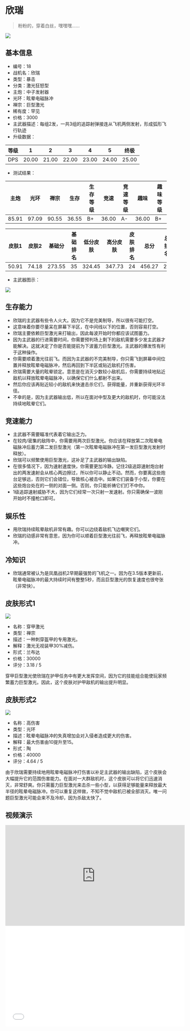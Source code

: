 # 欣瑞

> 粉粉的，穿着白丝，嘿嘿嘿……

<img src="/ships/ship_18.png" style={{zoom:1}}/>

## 基本信息

- 编号：18
- 战机名：欣瑞
- 类型：暴击
- 分类：激光狂怒型
- 主炮：中子发射器
- 光环：眩晕电磁脉冲
- 禅宗：巨型激光
- 稀有度：罕见
- 价格：3000
- 主武器描述：每组2发，一共3组的追踪射弹接连从飞机两侧发射，形成弧形飞行轨迹
- 升级数据：

| 等级 | 1 | 2 | 3 | 4 | 5 | 终极 |
|--|--|--|--|--|--|--|
| DPS | 20.00 | 21.00 | 22.00 | 23.00 | 24.00 | 25.00 |

- 测试结果：

| 主炮 | 光环 | 禅宗 | 生存 | 生存等级 | 竞速 | 竞速等级 | 趣味 | 趣味等级 |
|--|--|--|--|--|--|--|--|--|
| 85.91 | 97.09 | 90.55 | 36.55 | B+ | 36.00 | A- | 36.00 | B+ |

| 皮肤1 | 皮肤2 | 基础分 | 基础排名 | 低分皮肤 | 高分皮肤 | 皮肤排名 | 总分 | 总排名 |
|--|--|--|--|--|--|--|--|--|
| 50.91 | 74.18 | 273.55 | 35 | 324.45 | 347.73 | 24 | 456.27 | 23 |

- 主武器图示：

<img src="/illustration/main_18.gif" style={{zoom:1}}/>

## 生存能力

- 欣瑞的主武器有些令人火大。因为它不是完美制导，所以很有可能打空。
- 这意味着你要尽量呆在屏幕下半区，在中间线以下的位置，否则容易打空。
- 欣瑞主要依赖巨型激光来打输出，因此每波开始时你都应该试图蓄力。
- 因为主武器的行进需要时间，你需要预判场上剩下的敌机需要多少发主武器才能解决。这就决定了你是否能提前为下波蓄力巨型激光。主武器的爆发性有利于这种操作。
- 你需要顺着激光往前飞。而因为主武器的不完美制导，你只需飞到屏幕中间位置并释放眩晕电磁脉冲，然后再回到下半区或贴近敌机打伤害。
- 欣瑞需要大量的眩晕锁定。意思是在消灭少数较小敌机后，你需要持续地贴近敌机以释放眩晕电磁脉冲，以确保它们什么都射不出来。
- 然后你应该再贴近较小的敌机来快速击杀它们，获得能量，并重新获得光环半径。
- 不幸的是，因为主武器输出低，所以在面对中型及更大的敌机时，你可能没法持续地眩晕它们。

## 竞速能力

- 主武器不需要瞄准代表着它输出乏力。
- 在较肉/密集的敌阵中，你需要用两次巨型激光。你应该在释放第二次眩晕电磁脉冲后蓄力第二发巨型激光（第一次眩晕电磁脉冲在第一发巨型激光发射时释放）。
- 欣瑞可以频繁使用巨型激光，这补足了主武器的输出缺陷。
- 在很多情况下，因为速射速度快，你需要更加冷静。记住2级追踪速射炮台射出的两发速射会从核心两边擦过，所以你可以静止不动。然而，你要离这些炮台足够远，否则它们会错位，导致核心被击中。如果它们装备于小型，你要在这些炮台处在的一侧的对面一侧。否则，你只能祈祷它们打不中你。
- 1级追踪速射威胁不大，因为它们经常一次只射一发速射。你只需确保一波刚开始时不撞枪口即可。

## 娱乐性

- 用欣瑞持续眩晕敌机非常有趣。你可以边绕着敌机飞边嘲笑它们。
- 欣瑞的动感非常有意思，因为你可以顺着巨型激光往前飞，再释放眩晕电磁脉冲。

## 冷知识

- 欣瑞通常被认为是凤凰战机2早期最强势的飞机之一。因为在3.5版本更新前，眩晕电磁脉冲的最大持续时间有整整5秒，而且巨型激光的恢复速度也很夸张（非常快）。

## 皮肤形式1

<img src="/ships/ship_18_apex_1.png" style={{zoom:1}}/>

- 名称：穿甲激光
- 类型：禅宗
- 描述：一种刺穿盔甲的专用激光。
- 解释：激光无视装甲30%减伤。
- 形式：兰布达
- 价格：30000
- 评分：3.18 / 5

穿甲巨型激光使欣瑞在护甲任务中有更大发挥空间，因为它的技能组合能使玩家频繁蓄力巨型激光。因此，这个皮肤对护甲敌机的输出提升明显。

## 皮肤形式2

<img src="/ships/ship_18_apex_2.png" style={{zoom:1}}/>

- 名称：高伤害
- 类型：光环
- 描述：眩晕电磁脉冲的失真增加会对入侵者造成更大的伤害。
- 解释：最大伤害由10提升至15。
- 形式：陶
- 价格：40000
- 评分：4.64 / 5

由于欣瑞需要持续地用眩晕电磁脉冲打伤害以补足主武器的输出缺陷，这个皮肤会大幅提升它的范围伤害能力。在面对一大群敌机时，这个皮肤可以将它们迅速消灭，非常舒爽。你只需蓄力巨型激光来击杀一些小型，以获得足够能量来释放最大半径的眩晕电磁脉冲。你可以重复这样做，不知不觉中敌机已被全部消灭。唯一问题巨型激光可能会来不及冷却，因为杀敌太快了。

## 视频演示

<iframe width="560" height="315" src="https://www.youtube.com/embed/gTf3xwTqOM8?si=qRllmnLVL8yx-v-I" title="YouTube video player" frameborder="0" allow="accelerometer; autoplay; clipboard-write; encrypted-media; gyroscope; picture-in-picture; web-share" referrerpolicy="strict-origin-when-cross-origin" allowfullscreen></iframe>

<br/>

<iframe width="560" height="315" src="//player.bilibili.com/player.html?aid=362349953&bvid=BV1k94y167vC&cid=1236687218&p=1&autoplay=false" scrolling="no" border="0" frameborder="no" allow="accelerometer; autoplay; clipboard-write; encrypted-media; gyroscope; picture-in-picture; web-share" framespacing="0" allowfullscreen="true"> </iframe>